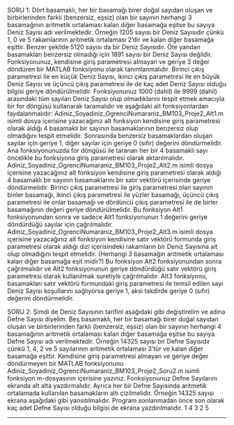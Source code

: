 SORU 1: Dört basamaklı, her bir basamağı birer doğal sayıdan oluşan ve birbirlerinden farklı (benzersiz, eşsiz)  olan bir sayının herhangi 3 basamağının aritmetik ortalaması kalan diğer basamağa eşitse bu sayıya 
Deniz Sayısı adı verilmektedir. Örneğin 1205 sayısı bir Deniz Sayısıdır çünkü 1, 0 ve 5 rakamlarının aritmetik ortalaması 2’dir ve kalan diğer basamağa eşittir. Benzer şekilde 5120 sayısı da bir Deniz Sayısıdır. 
Öte yandan basamakları benzersiz olmadığı için 1891 sayısı bir Deniz Sayısı değildir. Fonksiyonunuz, kendisine giriş parametresi almayan ve geriye 3 değer döndüren bir MATLAB fonksiyonu olarak tanımlanmalıdır. 
Birinci çıkış parametresi ile en küçük Deniz Sayısı, ikinci çıkış parametresi ile en büyük Deniz Sayısı ve üçüncü çıkış parametresi ile de kaç adet Deniz Sayısı olduğu  bilgisi geriye döndürülmelidir. 
Fonksiyonunuz 1000 (dahil) ile 9999 (dahil) arasındaki tüm sayıları Deniz Sayısı olup olmadıklarını tespit etmek amacıyla bir for döngüsü kullanarak taramalıdır ve aşağıdaki alt fonksiyonlardan faydalanmalıdır: 
Adiniz_Soyadiniz_OgrenciNumaraniz_BM103_Proje2_Alt1.m isimli dosya içerisine yazacağınız alt fonksiyon kendisine giriş parametresi olarak aldığı 4 basamaklı bir sayının basamaklarının benzersiz 
olup olmadığını tespit etmelidir. Sonrasında benzersiz basamaklardan oluşan sayılar için geriye 1, diğer sayılar için geriye 0 (sıfır) değerini döndürmelidir. Ana fonksiyonunuzda for döngüsü ile taranan her bir 
4 basamaklı sayı öncelikle bu fonksiyona giriş parametresi olarak aktarılmalıdır. 
Adiniz_Soyadiniz_OgrenciNumaraniz_BM103_Proje2_Alt2.m isimli dosya içerisine yazacağınız alt fonksiyon kendisine giriş parametresi olarak aldığı 4 basamaklı bir sayının basamaklarını bir satır vektörü içerisinde geriye döndürmelidir. 
Birinci çıkış parametresi ile giriş parametresi olan sayının binler basamağı, ikinci çıkış parametresi ile yüzler basamağı, üçüncü çıkış parametresi ile onlar basamağı ve dördüncü çıkış parametresi ile de birler basamağının değeri geriye döndürülmelidir. Bu 
fonksiyon Alt1 fonksiyonundan sonra ve sadece Alt1 fonksiyonunun 1 değerini geriye döndürdüğü sayılar için çağrılmalıdır. 
Adiniz_Soyadiniz_OgrenciNumaraniz_BM103_Proje2_Alt3.m isimli dosya içerisine yazacağınız alt fonksiyon kendisine satır vektörü formunda giriş parametresi olarak aldığı dizi içerisindeki rakamların bir Deniz Sayısına ait olup olmadığını tespit etmelidir. (Herhangi 3 basamağın aritmetik ortalaması 
kalan diğer basamağa eşit midir?) Bu fonksiyon Alt2 fonksiyonundan sonra çağrılmalıdır ve Alt2 fonksiyonunun geriye döndürdüğü satır vektörü giriş parametresi olarak kullanılmak suretiyle çağrılmalıdır. 
Alt3 fonksiyonu, basamakları satır vektörü formundaki giriş parametresi ile temsil edilen sayı Deniz Sayısı koşullarını sağlıyorsa geriye 1, aksi takdirde geriye 0 (sıfır) değerini döndürmelidir.

SORU 2: Şimdi de Deniz Sayısının tarifini aşağıdaki gibi değiştirelim ve adına Defne Sayısı diyelim. Beş basamaklı, her bir basamağı birer doğal sayıdan oluşan ve birbirlerinden farklı (benzersiz, eşsiz) 
olan bir sayının herhangi 4 basamağının aritmetik ortalaması kalan diğer basamağa eşitse bu sayıya Defne Sayısı adı verilmektedir. Örneğin 14325 sayısı bir Defne Sayısıdır çünkü 1, 4, 2 ve 5 sayılarının 
aritmetik ortalaması 3’tür ve kalan diğer basamağa eşittir. Kendisine giriş parametresi almayan ve geriye değer döndürmeyen bir MATLAB fonksiyonunu  Adiniz_Soyadiniz_OgrenciNumaraniz_BM103_Proje2_Soru2.m 
isimli fonksiyon m-dosyasının içerisine yazınız. Fonksiyonunuz Defne Sayılarını ekranda alt alta yazdırmalıdır. Ayrıca her bir Defne Sayısında aritmetik ortalamada kullanılan basamakların altı çizilmelidir.
Örneğin 14325 sayısı ekrana  aşağıdaki gibi yansıtılmalıdır. Program sonlanmadan önce son olarak kaç adet Defne Sayısı olduğu  bilgisi de ekrana yazdırılmalıdır. 
1 4 3 2 5
- -   - -
